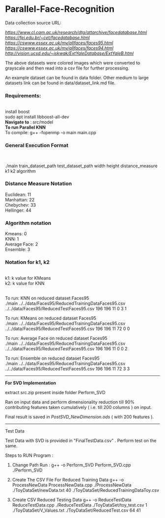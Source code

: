 # Parallel-Face-Recognition

Data collection source URL: <br>

<i>https://www.cl.cam.ac.uk/research/dtg/attarchive/facedatabase.html</i><br>
<i>https://fei.edu.br/~cet/facedatabase.html</i><br>
<i>https://cswww.essex.ac.uk/mv/allfaces/faces95.html</i><br>
<i>https://cswww.essex.ac.uk/mv/allfaces/faces94.html</i><br>
<i>http://vision.ucsd.edu/~iskwak/ExtYaleDatabase/ExtYaleB.html</i><br>

The above datasets were colored images which were converted to grayscale and then read into a csv file for further processing.<br>

An example dataset can be found in data folder. Other medium to large datasets link can be found in data/dataset_link.md file.<br>

<h3>Requirements:</h3><br>
install boost<br>
	sudo apt install libboost-all-dev

<br>
<strong>Navigate to</strong> : 
src/model
<br>
<strong>To run Parallel KNN</strong><br>
To compile: g++ -fopenmp -o main main.cpp<br>

<h3>General Execution Format</h3><br>

./main train_dataset_path test_dataset_path width height distance_measure k1 k2 algorithm

<h3>Distance Measure Notation</h3>

Euclidean: 11<br>
Manhattan: 22<br>
Chebychev: 33<br>
Hellinger: 44<br>

<h3>Algorithm notation</h3>
Kmeans: 0<br>
KNN: 1<br>
Average Face: 2<br>
Ensemble: 3<br>

<h3>Notation for k1, k2 </h3><br>
k1: k value for KMeans<br>
k2: k value for KNN<br>
<br>

To run: KNN on reduced dataset Faces95<br>
./main ../../data/Faces95/ReducedTrainingDataFaces95.csv ../../data/Faces95/ReducedTestFaces95.csv 196 196 11 0 3 1<br>

To run: KMeans on reduced dataset Faces95<br>
./main ../../data/Faces95/ReducedTrainingDataFaces95.csv ../../data/Faces95/ReducedTestFaces95.csv 196 196 11 72 0 0<br>

To run: Average Face on reduced dataset Faces95<br>
./main ../../data/Faces95/ReducedTrainingDataFaces95.csv ../../data/Faces95/ReducedTestFaces95.csv 196 196 11 0 0 2<br>

To run: Ensemble on reduced dataset Faces95<br>
./main ../../data/Faces95/ReducedTrainingDataFaces95.csv ../../data/Faces95/ReducedTestFaces95.csv 196 196 11 72 3 3<br>



-------
<strong>For SVD Implementation</strong>

extract src.zip present inside folder Perform_SVD

Ran on input data and perform dimensionality reduction till 90% contributing features taken cumulatively ( i.e. till 200 columns ) on input.

Final result is saved in <i>PostSVD_NewDimension.ods</i> ( with 200 features ).


------------
Test Data 

Test Data with SVD is provided in "FinalTestData.csv" . Perform test on the same.

Steps to RUN Program : 

1) Change Path
Run : g++ -o Perform_SVD Perform_SVD.cpp
./Perform_SVD

2) Create The CSV File For Reduced Training Data
g++ -o ProcessNewData ProcessNewData.cpp
./ProcessNewData ./ToyDataSet/newData.txt 40 ./ToyDataSet/ReducedTrainingDataToy.csv

3) Create CSV Reduced Testing Data
g++ -o ReduceTestData ReduceTestData.cpp
./ReduceTestData ./ToyDataSet/toy_test.csv 1 ./ToyDataSet/V_Values.txt ./ToyDataSet/ReducedTest.csv 64 41



